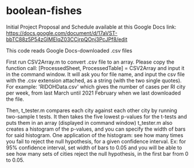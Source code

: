 # boolean-fishes
Initial Project Proposal and Schedule available at this Google Docs link: 
https://docs.google.com/document/d/17aVST-bbTC88z5P54zGlMEIqZ03CCjrpQOnj3PcJPf8/edit

This code reads Google Docs-downloaded .csv files

First run CSV2Array.m to convert .csv file to an array. Please copy the function call: 
    [ProcessedSheet, ProcessedTable] = CSV2Array
and input it in the command window. It will ask you for file name, and input the csv
file with the .csv extension attached, as a string (with the two single quotes). 
    For example: 'RIDOHData.csv' which gives the number of cases per RI city per week,
from last March until 2021 February when we last downloaded the file.

Then, t_tester.m compares each city against each other city by running two-sample t tests.
It then takes the five lowest p-values for the t-tests and puts them in an array (displayed in command window)
t_tester.m also creates a histogram of the p-values, and you can specify the width of bars for said histogram.
One application of the histogram: see how many times you fail to reject the null hypothesis,
for a given confidence interval. Ex: for 95% confidence interval, set width of bars
to 0.05 and you will be able to see how many sets of cities reject the null hypothesis,
in the first bar from 0 to 0.05.
